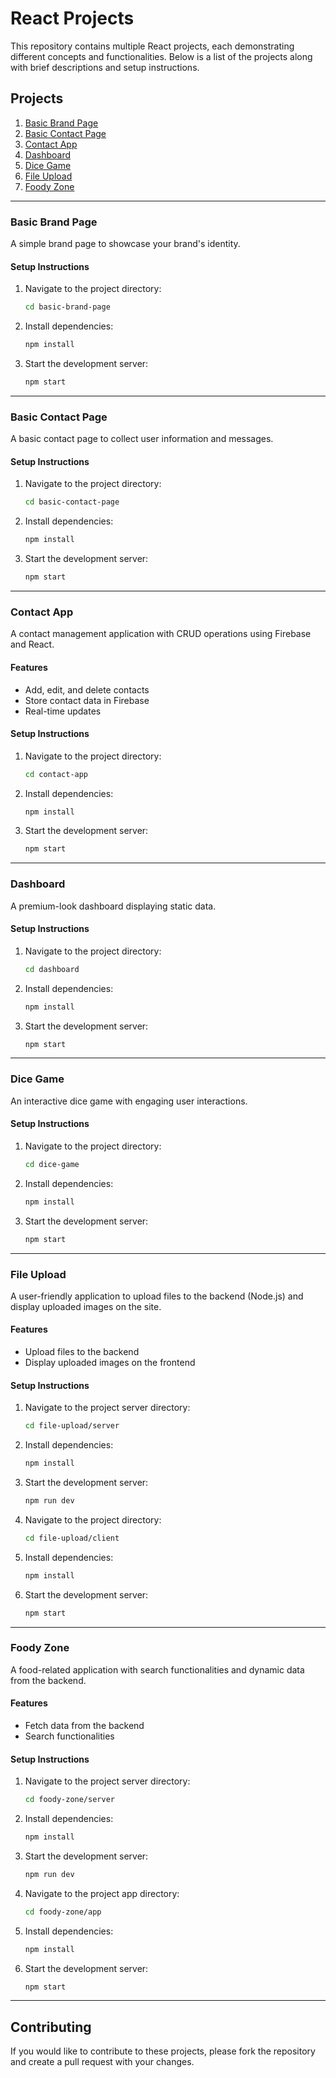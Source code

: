 # React Projects

This repository contains multiple React projects, each demonstrating different concepts and functionalities. Below is a list of the projects along with brief descriptions and setup instructions.

## Projects

1. [Basic Brand Page](#basic-brand-page)
2. [Basic Contact Page](#basic-contact-page)
3. [Contact App](#contact-app)
4. [Dashboard](#dashboard)
5. [Dice Game](#dice-game)
6. [File Upload](#file-upload)
7. [Foody Zone](#foody-zone)

---

### Basic Brand Page

A simple brand page to showcase your brand's identity.

#### Setup Instructions
1. Navigate to the project directory:
    ```sh
    cd basic-brand-page
    ```
2. Install dependencies:
    ```sh
    npm install
    ```
3. Start the development server:
    ```sh
    npm start
    ```

---

### Basic Contact Page

A basic contact page to collect user information and messages.

#### Setup Instructions
1. Navigate to the project directory:
    ```sh
    cd basic-contact-page
    ```
2. Install dependencies:
    ```sh
    npm install
    ```
3. Start the development server:
    ```sh
    npm start
    ```

---

### Contact App

A contact management application with CRUD operations using Firebase and React.

#### Features
- Add, edit, and delete contacts
- Store contact data in Firebase
- Real-time updates

#### Setup Instructions
1. Navigate to the project directory:
    ```sh
    cd contact-app
    ```
2. Install dependencies:
    ```sh
    npm install
    ```
3. Start the development server:
    ```sh
    npm start
    ```

---

### Dashboard

A premium-look dashboard displaying static data.

#### Setup Instructions
1. Navigate to the project directory:
    ```sh
    cd dashboard
    ```
2. Install dependencies:
    ```sh
    npm install
    ```
3. Start the development server:
    ```sh
    npm start
    ```

---

### Dice Game

An interactive dice game with engaging user interactions.

#### Setup Instructions
1. Navigate to the project directory:
    ```sh
    cd dice-game
    ```
2. Install dependencies:
    ```sh
    npm install
    ```
3. Start the development server:
    ```sh
    npm start
    ```

---

### File Upload

A user-friendly application to upload files to the backend (Node.js) and display uploaded images on the site.

#### Features
- Upload files to the backend
- Display uploaded images on the frontend

#### Setup Instructions
1. Navigate to the project server directory:
    ```sh
    cd file-upload/server
    ```
2. Install dependencies:
    ```sh
    npm install
    ```
3. Start the development server:
    ```sh
    npm run dev
    ```
4. Navigate to the project directory:
    ```sh
    cd file-upload/client
    ```
5. Install dependencies:
    ```sh
    npm install
    ```
6. Start the development server:
    ```sh
    npm start
    ```

---

### Foody Zone

A food-related application with search functionalities and dynamic data from the backend.

#### Features
- Fetch data from the backend
- Search functionalities

#### Setup Instructions
1. Navigate to the project server directory:
    ```sh
    cd foody-zone/server
    ```
2. Install dependencies:
    ```sh
    npm install
    ```
3. Start the development server:
    ```sh
    npm run dev
    ```
4. Navigate to the project app directory:
    ```sh
    cd foody-zone/app
    ```
5. Install dependencies:
    ```sh
    npm install
    ```
6. Start the development server:
    ```sh
    npm start
    ```


---

## Contributing

If you would like to contribute to these projects, please fork the repository and create a pull request with your changes.

